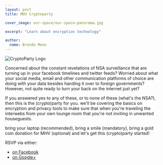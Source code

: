 ```yaml
---
layout: post
title: MHV Cryptoparty

cover_image: our-space/our-space-panorama.jpg

excerpt: "Learn about encryption technology"

author:
  name: Brenda Moon
---
```


![CryptoParty Logo](https://raw.github.com/cryptoparty/artwork/master/CryptoPartyLogo.png)

Concerned about the constant revelations of NSA surveillance that are turning up in your facebook timelines and twitter feeds? Worried about what your social media, email and other communication platforms of choice are doing with your data besides handing it over to foreign governments? However, not quite ready to turn your back on the internet just yet?

If you answered yes to any of these, or to none of these (what's the NSA?), then this is the (crypto)party for you. we'll be covering the basics on encryption and privacy tools to make sure that when you're traveling the interwebs from your own lounge room that you're not inviting in unwanted houseguests.

bring your laptop (recommended), bring a smile (mandatory), bring a gold coin donation for MHV (optional) and let's get this (crypto)party started!

RSVP via either:

 * [on Facebook](https://www.facebook.com/events/535407886553631/)
 * [on Google+](https://plus.google.com/u/0/events/c2r3si2sna0mia5ib0jchp2c2qk)